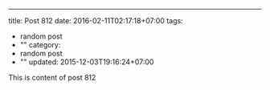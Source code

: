 ---
title: Post 812
date: 2016-02-11T02:17:18+07:00
tags:
  - random post
  - ""
category:
  - random post
  - ""
updated: 2015-12-03T19:16:24+07:00

This is content of post 812